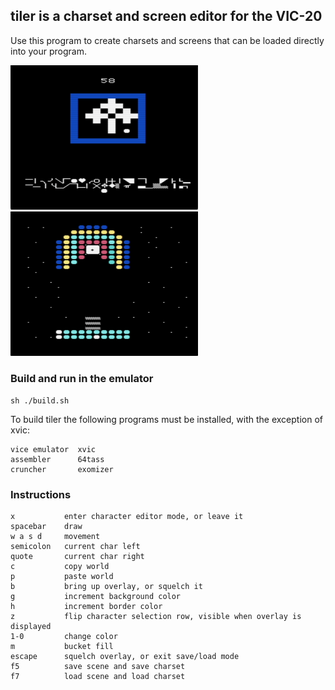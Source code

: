 ## <b>tiler</b> is a charset and screen editor for the VIC-20

Use this program to create charsets and screens that can be loaded directly into your program.

<img src="img/tiler1.png" width="300">
<img src="img/tiler2.png" width="300">

### Build and run in the emulator

```
sh ./build.sh
```

To build tiler the following programs must be installed, with the exception of xvic:

```
vice emulator  xvic
assembler      64tass
cruncher       exomizer
```

### Instructions

```
x           enter character editor mode, or leave it
spacebar    draw
w a s d     movement
semicolon   current char left
quote       current char right
c           copy world
p           paste world
b           bring up overlay, or squelch it
g           increment background color
h           increment border color
z           flip character selection row, visible when overlay is displayed
1-0         change color
m           bucket fill
escape      squelch overlay, or exit save/load mode
f5          save scene and save charset
f7          load scene and load charset
```
